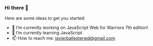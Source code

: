 ### Hi there 👋

<!--
**Javirb26/Javirb26** is a ✨ _special_ ✨ repository because its `README.md` (this file) appears on your GitHub profile.
-->
Here are some ideas to get you started:

- 🔭 I’m currently working on JavaScript Web for Warriors 7th edition!
- 🌱 I’m currently learning JavaScript
- 📫 How to reach me: <a href="mailto:javierballesterwd@gmail.com">javierballesterwd@gmail.com</a>
<!-- ⚡ Fun fact: ... -->
<!-- 👯 I’m looking to collaborate on ... -->

